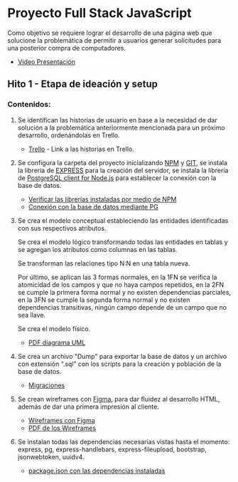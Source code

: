 # **Proyecto Full Stack JavaScript**

Como objetivo se requiere lograr el desarrollo de una página web que solucione la problemática de permitir a usuarios generar solicitudes para una posterior compra de computadores.  

- [Video Presentación]([https://github.com/WardMore/ProyectoFinal/blob/main/package.json](https://youtu.be/SfiaA57I6fY))

## Hito 1 - Etapa de ideación y setup

### Contenidos:

1. Se identifican las historias de usuario en base a la necesidad de dar solución a la problemática anteriormente mencionada para un próximo desarrollo, ordenándolas en Trello. 

   - [Trello](https://trello.com/invite/b/8fAxLvq9/a514181df2a1cc534b4db3490fb3e1a3/historias-web-site) - Link a las historias en Trello.
   
2.  Se configura la carpeta del proyecto inicializando [NPM]( https://www.npmjs.com/) y [GIT]( https://git-scm.com/), se instala la librería de [EXPRESS](https://www.npmjs.com/package/express) para la creación del servidor, se instala la librería de [PostgreSQL client for Node.js]( https://www.npmjs.com/package/pg) para establecer la conexión con la base de datos.

      - [Verificar las librerías instaladas por medio de NPM](https://github.com/WardMore/ProyectoFinal/blob/main/package.json)
      - [Conexión con la base de datos mediante PG](https://github.com/WardMore/ProyectoFinal/blob/main/services/db.service.js)

3. Se crea el modelo conceptual estableciendo las entidades identificadas con sus respectivos atributos.

   Se crea el modelo lógico transformando todas las entidades en tablas y se agregan los atributos como columnas en las tablas.

   Se transforman las relaciones tipo N:N en una tabla nueva.

   Por último, se aplican las 3 formas normales, en la 1FN se verifica la atomicidad de los campos y que no haya campos repetidos, en la 2FN se cumple la primera forma    normal y no existen dependencias parciales, en la 3FN se cumple la segunda forma normal y no existen dependencias transitivas, ningún campo depende de un campo que    no sea llave.

   Se crea el modelo físico.

   - [PDF diagrama UML](https://github.com/WardMore/ProyectoFinal/tree/main/UML)
   
4. Se crea un archivo "Dump" para exportar la base de datos y un archivo con extensión “.sql” con los scripts para la creación y población de la base de datos.
   
   - [Migraciones](https://github.com/WardMore/ProyectoFinal/tree/main/script)
 
5. Se crean wireframes con [Figma]( https://www.figma.com/), para dar fluidez al desarrollo HTML, además de dar una primera impresión al cliente.
   
   - [Wireframes con Figma](https://www.figma.com/file/Sr4MDMaeiepemrjxE8Ygfm/Untitled?node-id=0%3A1)
   - [PDF de los Wireframes](https://github.com/WardMore/ProyectoFinal/tree/main/wireFrames)

6. Se instalan todas las dependencias necesarias vistas hasta el momento: express, pg, express-handlebars, express-fileupload, bootstrap, jsonwebtoken, uuidv4.

   - [package.json con las dependencias instaladas](https://github.com/WardMore/ProyectoFinal/blob/main/package.json)

